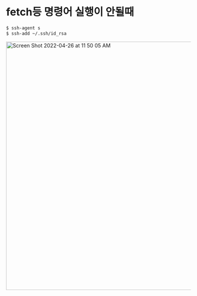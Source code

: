 # fetch등 명령어 실행이 안될때

```bash
$ ssh-agent s
$ ssh-add ~/.ssh/id_rsa
```

<img width="678" alt="Screen Shot 2022-04-26 at 11 50 05 AM" src="https://user-images.githubusercontent.com/53814741/165210610-0c3aaeab-d2bc-4e87-8c96-2878fd320eee.png">
